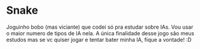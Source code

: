 # Snake
Joguinho bobo (mas viciante) que codei só pra estudar sobre IAs. Vou usar o maior numero de tipos de IA nela. A única finalidade desse jogo são meus estudos mas se vc quiser jogar e tentar bater minha IA, fique a vontade! :D

